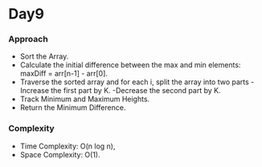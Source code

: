 # Day9

### Approach

- Sort the Array.
- Calculate the initial difference between the max and min elements: maxDiff = arr[n-1] - arr[0].
- Traverse the sorted array and for each i, split the array into two parts
  -Increase the first part by K.
  -Decrease the second part by K.
- Track Minimum and Maximum Heights.
- Return the Minimum Difference.

### Complexity

- Time Complexity: O(n log n),
- Space Complexity: O(1).
